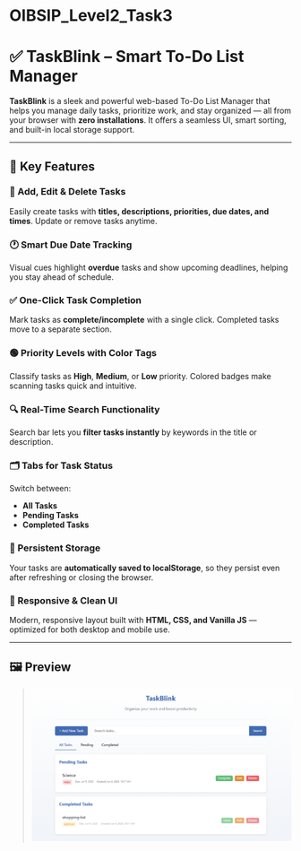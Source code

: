 # OIBSIP_Level2_Task3
# ✅ TaskBlink – Smart To-Do List Manager

**TaskBlink** is a sleek and powerful web-based To-Do List Manager that helps you manage daily tasks, prioritize work, and stay organized — all from your browser with **zero installations**. It offers a seamless UI, smart sorting, and built-in local storage support.

---

## 🚀 Key Features

### 📌 Add, Edit & Delete Tasks
Easily create tasks with **titles, descriptions, priorities, due dates, and times**. Update or remove tasks anytime.

### 🕐 Smart Due Date Tracking
Visual cues highlight **overdue** tasks and show upcoming deadlines, helping you stay ahead of schedule.

### ✅ One-Click Task Completion
Mark tasks as **complete/incomplete** with a single click. Completed tasks move to a separate section.

### 🟢 Priority Levels with Color Tags
Classify tasks as **High**, **Medium**, or **Low** priority. Colored badges make scanning tasks quick and intuitive.

### 🔍 Real-Time Search Functionality
Search bar lets you **filter tasks instantly** by keywords in the title or description.

### 🗂️ Tabs for Task Status
Switch between:
- **All Tasks**
- **Pending Tasks**
- **Completed Tasks**

### 💾 Persistent Storage
Your tasks are **automatically saved to localStorage**, so they persist even after refreshing or closing the browser.

### 📱 Responsive & Clean UI
Modern, responsive layout built with **HTML, CSS, and Vanilla JS** — optimized for both desktop and mobile use.

---
## 🖼️ Preview

> ![Preview Screenshot](preview.png)
